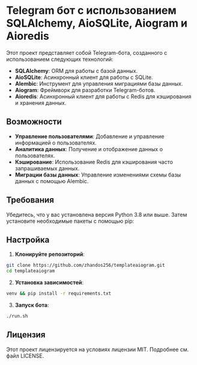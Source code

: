 # Telegram бот с использованием SQLAlchemy, AioSQLite, Aiogram и Aioredis

Этот проект представляет собой Telegram-бота, созданного с использованием следующих технологий:
- **SQLAlchemy**: ORM для работы с базой данных.
- **AioSQLite**: Асинхронный клиент для работы с SQLite.
- **Alembic**: Инструмент для управления миграциями базы данных.
- **Aiogram**: Фреймворк для разработки Telegram-ботов.
- **Aioredis**: Асинхронный клиент для работы с Redis для кэширования и хранения данных.

## Возможности
- **Управление пользователями**: Добавление и управление информацией о пользователях.
- **Аналитика данных**: Получение и отображение данных о пользователях.
- **Кэширование**: Использование Redis для кэширования часто запрашиваемых данных.
- **Миграции базы данных**: Управление изменениями схемы базы данных с помощью Alembic.

## Требования

Убедитесь, что у вас установлена версия Python 3.8 или выше. Затем установите необходимые пакеты с помощью pip:

## Настройка

1. **Клонируйте репозиторий**:
```bash
git clone https://github.com/zhandos256/templateaiogram.git
cd templateaiogram
```

2. **Установка зависимостей**:
```bash
venv && pip install -r requirements.txt
```

3. **Запуск бота**:
```bash
./run.sh
```

## Лицензия

Этот проект лицензируется на условиях лицензии MIT. Подробнее см. файл LICENSE.